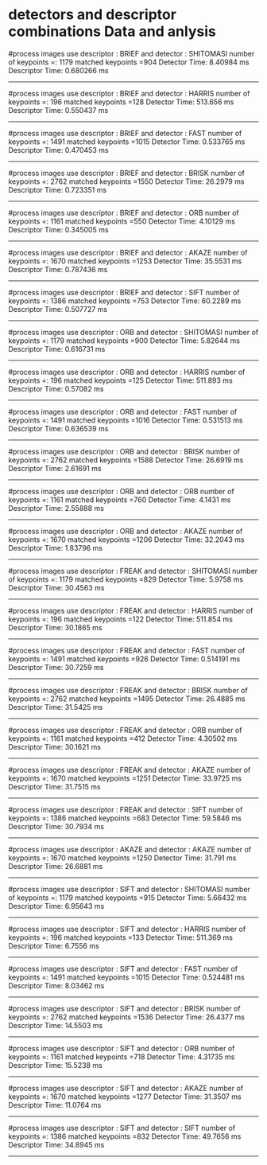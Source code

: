 # detectors and descriptor  combinations  Data and anlysis

#process images use  descriptor : BRIEF and detector : SHITOMASI
number of keypoints =: 1179
matched keypoints =904
Detector Time: 8.40984 ms
Descriptor Time: 0.680266 ms
*****************************************************
#process images use  descriptor : BRIEF and detector : HARRIS
number of keypoints =: 196
matched keypoints =128
Detector Time: 513.656 ms
Descriptor Time: 0.550437 ms
*****************************************************
#process images use  descriptor : BRIEF and detector : FAST
number of keypoints =: 1491
matched keypoints =1015
Detector Time: 0.533765 ms
Descriptor Time: 0.470453 ms
*****************************************************
#process images use  descriptor : BRIEF and detector : BRISK
number of keypoints =: 2762
matched keypoints =1550
Detector Time: 26.2979 ms
Descriptor Time: 0.723351 ms
*****************************************************
#process images use  descriptor : BRIEF and detector : ORB
number of keypoints =: 1161
matched keypoints =550
Detector Time: 4.10129 ms
Descriptor Time: 0.345005 ms
*****************************************************
#process images use  descriptor : BRIEF and detector : AKAZE
number of keypoints =: 1670
matched keypoints =1253
Detector Time: 35.5531 ms
Descriptor Time: 0.787436 ms
*****************************************************
#process images use  descriptor : BRIEF and detector : SIFT
number of keypoints =: 1386
matched keypoints =753
Detector Time: 60.2289 ms
Descriptor Time: 0.507727 ms
*****************************************************
#process images use  descriptor : ORB and detector : SHITOMASI
number of keypoints =: 1179
matched keypoints =900
Detector Time: 5.82644 ms
Descriptor Time: 0.616731 ms
*****************************************************
#process images use  descriptor : ORB and detector : HARRIS
number of keypoints =: 196
matched keypoints =125
Detector Time: 511.893 ms
Descriptor Time: 0.57082 ms
*****************************************************
#process images use  descriptor : ORB and detector : FAST
number of keypoints =: 1491
matched keypoints =1016
Detector Time: 0.531513 ms
Descriptor Time: 0.636539 ms
*****************************************************
#process images use  descriptor : ORB and detector : BRISK
number of keypoints =: 2762
matched keypoints =1588
Detector Time: 26.6919 ms
Descriptor Time: 2.61691 ms
*****************************************************
#process images use  descriptor : ORB and detector : ORB
number of keypoints =: 1161
matched keypoints =760
Detector Time: 4.1431 ms
Descriptor Time: 2.55888 ms
*****************************************************
#process images use  descriptor : ORB and detector : AKAZE
number of keypoints =: 1670
matched keypoints =1206
Detector Time: 32.2043 ms
Descriptor Time: 1.83796 ms
*****************************************************
#process images use  descriptor : FREAK and detector : SHITOMASI
number of keypoints =: 1179
matched keypoints =829
Detector Time: 5.9758 ms
Descriptor Time: 30.4563 ms
*****************************************************
#process images use  descriptor : FREAK and detector : HARRIS
number of keypoints =: 196
matched keypoints =122
Detector Time: 511.854 ms
Descriptor Time: 30.1865 ms
*****************************************************
#process images use  descriptor : FREAK and detector : FAST
number of keypoints =: 1491
matched keypoints =926
Detector Time: 0.514191 ms
Descriptor Time: 30.7259 ms
*****************************************************
#process images use  descriptor : FREAK and detector : BRISK
number of keypoints =: 2762
matched keypoints =1495
Detector Time: 26.4885 ms
Descriptor Time: 31.5425 ms
*****************************************************
#process images use  descriptor : FREAK and detector : ORB
number of keypoints =: 1161
matched keypoints =412
Detector Time: 4.30502 ms
Descriptor Time: 30.1621 ms
*****************************************************
#process images use  descriptor : FREAK and detector : AKAZE
number of keypoints =: 1670
matched keypoints =1251
Detector Time: 33.9725 ms
Descriptor Time: 31.7515 ms
*****************************************************
#process images use  descriptor : FREAK and detector : SIFT
number of keypoints =: 1386
matched keypoints =683
Detector Time: 59.5846 ms
Descriptor Time: 30.7934 ms
*****************************************************
#process images use  descriptor : AKAZE and detector : AKAZE
number of keypoints =: 1670
matched keypoints =1250
Detector Time: 31.791 ms
Descriptor Time: 26.6881 ms
*****************************************************
#process images use  descriptor : SIFT and detector : SHITOMASI
number of keypoints =: 1179
matched keypoints =915
Detector Time: 5.66432 ms
Descriptor Time: 6.95643 ms
*****************************************************
#process images use  descriptor : SIFT and detector : HARRIS
number of keypoints =: 196
matched keypoints =133
Detector Time: 511.369 ms
Descriptor Time: 6.7556 ms
*****************************************************
#process images use  descriptor : SIFT and detector : FAST
number of keypoints =: 1491
matched keypoints =1015
Detector Time: 0.524481 ms
Descriptor Time: 8.03462 ms
*****************************************************
#process images use  descriptor : SIFT and detector : BRISK
number of keypoints =: 2762
matched keypoints =1536
Detector Time: 26.4377 ms
Descriptor Time: 14.5503 ms
*****************************************************
#process images use  descriptor : SIFT and detector : ORB
number of keypoints =: 1161
matched keypoints =718
Detector Time: 4.31735 ms
Descriptor Time: 15.5238 ms
*****************************************************
#process images use  descriptor : SIFT and detector : AKAZE
number of keypoints =: 1670
matched keypoints =1277
Detector Time: 31.3507 ms
Descriptor Time: 11.0764 ms
*****************************************************
#process images use  descriptor : SIFT and detector : SIFT
number of keypoints =: 1386
matched keypoints =832
Detector Time: 49.7656 ms
Descriptor Time: 34.8945 ms
*****************************************************
